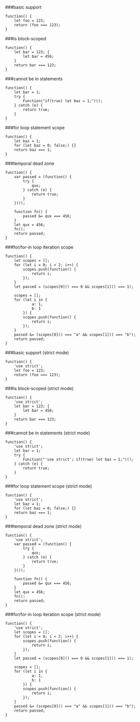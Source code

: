 ###basic support
          
```
function() {
    let foo = 123;
    return (foo === 123);
}
```
###is block-scoped
          
```
function() {
    let bar = 123; {
        let bar = 456;
    }
    return bar === 123;
}
```
###cannot be in statements
          
```
function() {
    let bar = 1;
    try {
        Function("if(true) let baz = 1;")();
    } catch (e) {
        return true;
    }
}
```
###for loop statement scope
          
```
function() {
    let baz = 1;
    for (let baz = 0; false;) {}
    return baz === 1;
}
```
###temporal dead zone
          
```
function() {
    var passed = (function() {
        try {
            qux;
        } catch (e) {
            return true;
        }
    }());

    function fn() {
        passed &= qux === 456;
    }
    let qux = 456;
    fn();
    return passed;
}
```
###for/for-in loop iteration scope
          
```
function() {
    let scopes = [];
    for (let i = 0; i < 2; i++) {
        scopes.push(function() {
            return i;
        });
    }
    let passed = (scopes[0]() === 0 && scopes[1]() === 1);

    scopes = [];
    for (let i in {
            a: 1,
            b: 1
        }) {
        scopes.push(function() {
            return i;
        });
    }
    passed &= (scopes[0]() === "a" && scopes[1]() === "b");
    return passed;
}
```
###basic support (strict mode)
          
```
function() {
    'use strict';
    let foo = 123;
    return (foo === 123);
}
```
###is block-scoped (strict mode)
          
```
function() {
    'use strict';
    let bar = 123; {
        let bar = 456;
    }
    return bar === 123;
}
```
###cannot be in statements (strict mode)
          
```
function() {
    'use strict';
    let bar = 1;
    try {
        Function("'use strict'; if(true) let baz = 1;")();
    } catch (e) {
        return true;
    }
}
```
###for loop statement scope (strict mode)
          
```
function() {
    'use strict';
    let baz = 1;
    for (let baz = 0; false;) {}
    return baz === 1;
}
```
###temporal dead zone (strict mode)
          
```
function() {
    'use strict';
    var passed = (function() {
        try {
            qux;
        } catch (e) {
            return true;
        }
    }());

    function fn() {
        passed &= qux === 456;
    }
    let qux = 456;
    fn();
    return passed;
}
```
###for/for-in loop iteration scope (strict mode)
          
```
function() {
    'use strict';
    let scopes = [];
    for (let i = 0; i < 2; i++) {
        scopes.push(function() {
            return i;
        });
    }
    let passed = (scopes[0]() === 0 && scopes[1]() === 1);

    scopes = [];
    for (let i in {
            a: 1,
            b: 1
        }) {
        scopes.push(function() {
            return i;
        });
    }
    passed &= (scopes[0]() === "a" && scopes[1]() === "b");
    return passed;
}
```
